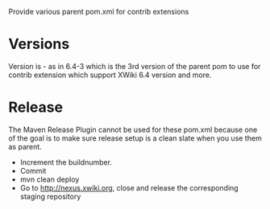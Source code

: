 Provide various parent pom.xml for contrib extensions

# Versions

Version is <branch>-<buildnumber> as in 6.4-3 which is the 3rd version of the parent pom to use for contrib extension which support XWiki 6.4 version and more.

# Release

The Maven Release Plugin cannot be used for these pom.xml because one of the goal is to make sure release setup is a clean slate when you use them as parent.

* Increment the buildnumber.
* Commit
* mvn clean deploy
* Go to http://nexus.xwiki.org, close and release the corresponding staging repository
